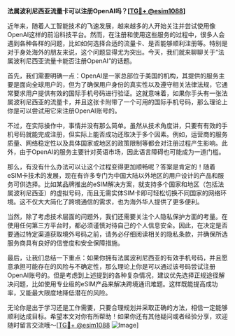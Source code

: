 **法属波利尼西亚流量卡可以注册OpenAI吗？[[TG💪+ @esim1088](https://t.me/s/esim1088)]**

近年来，随着人工智能技术的飞速发展，越来越多的人开始关注并尝试使用像OpenAI这样的前沿科技平台。然而，在注册和使用这些服务的过程中，很多人会遇到各种各样的问题，比如如何选择合适的流量卡、是否能够顺利注册等。特别是对于身处海外的朋友来说，这个问题显得尤为突出。今天，我们就来聊聊关于“法属波利尼西亚流量卡能否注册OpenAI”的话题。

首先，我们需要明确一点：OpenAI是一家总部位于美国的机构，其提供的服务主要是面向全球用户的，但为了确保用户身份的真实性以及遵守相关法律法规，它通常要求用户提供有效的国际手机号码进行验证。这就意味着，如果你手头有一张法属波利尼西亚的流量卡，并且这张卡附带了一个可用的国际手机号码，那么理论上你是可以尝试用它来注册OpenAI账号的。

不过，在实际操作中，事情并没有那么简单。虽然从技术角度讲，只要有有效的手机号码就能完成注册，但实际上能否成功还取决于多个因素。例如，运营商的服务质量、网络稳定性以及具体国家或地区的政策限制等都会对注册过程产生影响。此外，由于OpenAI的服务主要针对英语市场，因此语言障碍也可能成为一道门槛。

那么，有没有什么办法可以让这个过程变得更加顺畅呢？答案是肯定的！随着eSIM卡技术的发展，现在有许多专门为中国大陆以外地区的用户设计的产品和服务可供选择。比如某品牌推出的eSIM解决方案，就支持多个国家和地区（包括法属波利尼西亚）的虚拟号码，而且无需实体SIM卡即可轻松切换不同国家的网络环境。这不仅大大简化了跨境通信的需求，也为海外华人提供了更多便利。

当然，除了考虑技术层面的问题外，我们还需要关注个人隐私保护方面的考量。在使用任何第三方平台时，都必须谨慎对待自己的个人信息安全。因此，在决定是否要通过特定渠道获取境外号码之前，请务必仔细阅读相关的隐私条款，并确保所选服务商具有良好的信誉度和安全保障措施。

最后，让我们总结一下重点：如果你拥有法属波利尼西亚的有效手机号码，并且愿意承担可能存在的风险与不确定性，那么理论上你是可以通过该号码尝试注册OpenAI账号的。但是考虑到上述提到的各种复杂情况，建议优先选择正规途径解决问题，比如使用专业级的eSIM产品来解决跨境通讯难题。这样既能提高成功率，又能最大限度地降低潜在的风险。

无论你是出于学习还是工作需要，只要合理规划并采取正确的方法，相信一定能够顺利达成目标。希望本文对你有所帮助！如果你还有其他疑问或者经验分享，欢迎随时留言交流哦～[[TG💪+ @esim1088](https://t.me/s/esim1088) ![Image](https://i.postimg.cc/4NQfJmqS/Snipaste-2025-05-13-00-14-12.png)]